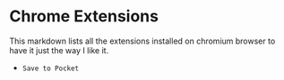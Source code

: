 # Chrome Extensions

This markdown lists all the extensions installed on chromium browser to have it just the way I like it.

- `Save to Pocket`